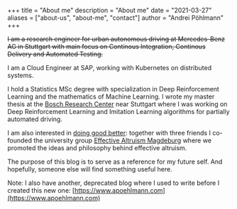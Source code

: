 +++
title = "About me"
description = "About me"
date = "2021-03-27"
aliases = ["about-us", "about-me", "contact"]
author = "Andrei Pöhlmann"
+++

~~I am a research engineer for urban autonomous driving at Mercedes-Benz AG in Stuttgart
with main focus on Continous Integration, Continous Delivery and Automated Testing.~~

I am a Cloud Engineer at SAP, working with Kubernetes on distributed systems.

I hold a Statistics MSc degree with specialization in Deep Reinforcement Learning
and the mathematics of Machine Learning. I wrote my master thesis at the [Bosch
Research Center](https://www.bosch.de/en/our-company/bosch-in-germany/renningen/) 
near Stuttgart where I was working on Deep Reinforcement Learning and Imitation 
Learning algorithms for partially automated driving.

I am also interested in [doing good better](https://www.effectivealtruism.org/doing-good-better/): 
together with three friends I co-founded the university group [Effective Altruism Magdeburg](https://www.facebook.com/eamagdeburg/)
where we promoted the ideas and philosophy behind effective altruism.

The purpose of this blog is to serve as a reference for my future self. And hopefully, someone else will find something useful here.

Note: I also have another, deprecated blog where I used to write before I created this new one: [https://www.apoehlmann.com](https://www.apoehlmann.com)